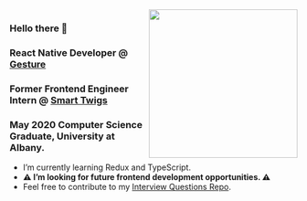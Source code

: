  <img align="right" height="260px" src="https://github-readme-stats.vercel.app/api/top-langs/?username=sollazzo08&layout=default&theme=nord" />
  
 ### Hello there 👋
 ### React Native Developer @ [Gesture](https://www.yourgesture.com/)
 ### Former Frontend Engineer Intern @  [Smart Twigs](https://www.smarttwigs.com/)
 ### May 2020 Computer Science Graduate, University at Albany.



-  I’m currently learning Redux and TypeScript.
-  **⚠️  I’m looking for future frontend development opportunities.  ⚠️**
-  Feel free to contribute to my [Interview Questions Repo](https://github.com/sollazzo08/my-interview-questions).

